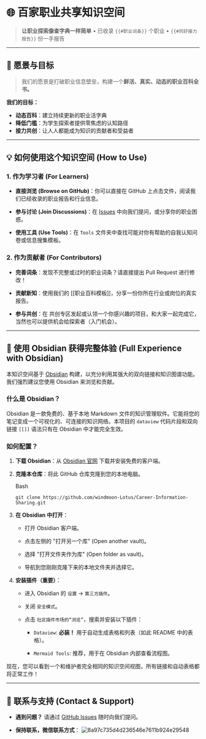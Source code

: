 # 🌐 百家职业共享知识空间

> **让职业探索像查字典一样简单** • 已收录 `{{#职业词条}}` 个职业 • `{{#同好接力报告}}` 份一手报告

---

## 🎯 愿景与目标

> 我们的愿景是打破职业信息壁垒，构建一个**鲜活、真实、动态的职业百科全书。**

 **我们的目标：**
- **动态百科**：建立持续更新的职业活字典  
- **降低门槛**：为学生探索者提供零焦虑的认知路径  
- **接力共创**：让人人都能成为知识的贡献者和受益者

---
## 💡 如何使用这个知识空间 (How to Use)

### 1. 作为学习者 (For Learners)

- **直接浏览 (Browse on GitHub)**：你可以直接在 GitHub 上点击文件，阅读我们已经收录的职业报告和行业信息。
    
- **参与讨论 (Join Discussions)**：在 [Issues](https://www.google.com/search?q=https://github.com/your-username/your-repo/issues) 中向我们提问，或分享你的职业困惑。
    
- **使用工具 (Use Tools)**：在 `Tools` 文件夹中查找可能对你有帮助的自我认知问卷或信息搜集模板。
    

### 2. 作为贡献者 (For Contributors)

- **完善词条**：发现不完整或过时的职业词条？请直接提出 Pull Request 进行修改！
    
- **贡献新知**：使用我们的 [[职业百科模板]]，分享一份你所在行业或岗位的真实报告。
    
- **参与共创**：在 共创专区发起或认领一个你感兴趣的项目，和大家一起完成它，当然也可以提供机会给探索者（入门机会）。
    

---

## 🔮 使用 Obsidian 获得完整体验 (Full Experience with Obsidian)

本知识空间基于 [Obsidian](https://obsidian.md) 构建，以充分利用其强大的双向链接和知识图谱功能。我们强烈建议您使用 Obsidian 来浏览和贡献。

### 什么是 Obsidian？

Obsidian 是一款免费的、基于本地 Markdown 文件的知识管理软件。它能将您的笔记变成一个可视化的、可连接的知识网络。本项目的 `dataview` 代码片段和双向链接 `[[]]` 语法只有在 Obsidian 中才能完全生效。

### 如何配置？

1. **下载 Obsidian**：从 [Obsidian 官网](https://obsidian.md) 下载并安装免费的客户端。
    
2. **克隆本仓库**：将此 GitHub 仓库克隆到您的本地电脑。
    
    Bash
    
    ```
    git clone https://github.com/windmoon-Lotus/Career-Information-Sharing.git
    ```
    
3. **在 Obsidian 中打开**：
    
    - 打开 Obsidian 客户端。
        
    - 点击左侧的 "打开另一个库" (Open another vault)。
        
    - 选择 "打开文件夹作为库" (Open folder as vault)。
        
    - 导航到您刚刚克隆下来的本地文件夹并选择它。
        
4. **安装插件（重要）**：
    
    - 进入 Obsidian 的 `设置` -> `第三方插件`。
        
    - 关闭 `安全模式`。
        
    - 点击 `社区插件市场的“浏览”`，搜索并安装以下插件：
        
        - `Dataview`: **必装！** 用于自动生成表格和列表（如此 README 中的表格）。
            
        - `Mermaid Tools`: 推荐，用于在 Obsidian 内部查看流程图。
            

现在，您可以看到一个和维护者完全相同的知识空间视图，所有链接和自动表格都将正常工作！

---

## 💬 联系与支持 (Contact & Support)

- **遇到问题？** 请通过 [GitHub Issues](https://github.com/windmoon-Lotus/Career-Information-Sharing/issues) 随时向我们提问。
    
- **保持联系，微信联系方式**：
![8a97c735d4d236546e7611b924e29548](https://github.com/user-attachments/assets/48a2f546-a346-4c0e-b30f-a9fba5968de3)

